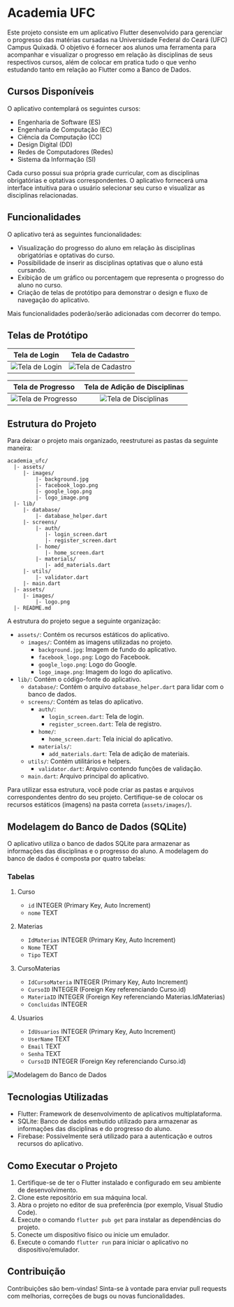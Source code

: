 # Academia UFC

Este projeto consiste em um aplicativo Flutter desenvolvido para gerenciar o progresso das matérias cursadas na Universidade Federal do Ceará (UFC) Campus Quixadá. O objetivo é fornecer aos alunos uma ferramenta para acompanhar e visualizar o progresso em relação às disciplinas de seus respectivos cursos, além de colocar em pratica tudo o que venho estudando tanto em relação ao Flutter como a Banco de Dados.

## Cursos Disponíveis

O aplicativo contemplará os seguintes cursos:

- Engenharia de Software (ES)
- Engenharia de Computação (EC)
- Ciência da Computação (CC)
- Design Digital (DD)
- Redes de Computadores (Redes)
- Sistema da Informação (SI)

Cada curso possui sua própria grade curricular, com as disciplinas obrigatórias e optativas correspondentes. O aplicativo fornecerá uma interface intuitiva para o usuário selecionar seu curso e visualizar as disciplinas relacionadas.

## Funcionalidades

O aplicativo terá as seguintes funcionalidades:

- Visualização do progresso do aluno em relação às disciplinas obrigatórias e optativas do curso.
- Possibilidade de inserir as disciplinas optativas que o aluno está cursando.
- Exibição de um gráfico ou porcentagem que representa o progresso do aluno no curso.
- Criação de telas de protótipo para demonstrar o design e fluxo de navegação do aplicativo.

Mais funcionalidades poderão/serão adicionadas com decorrer do tempo.

## Telas de Protótipo

| Tela de Login                            | Tela de Cadastro                         |
| :--------------------------------------: | :--------------------------------------: |
| ![Tela de Login](prototipo/01.png)       | ![Tela de Cadastro](prototipo/02.png)    |

| Tela de Progresso                        | Tela de Adição de Disciplinas            |
| :--------------------------------------: | :--------------------------------------: |
| ![Tela de Progresso](prototipo/03.png)   | ![Tela de Disciplinas](prototipo/04.png) |


## Estrutura do Projeto

Para deixar o projeto mais organizado, reestruturei as pastas da seguinte maneira:
```
academia_ufc/
  |- assets/
     |- images/
         |- background.jpg
         |- facebook_logo.png
         |- google_logo.png
         |- logo_image.png
  |- lib/
     |- database/
         |- database_helper.dart
     |- screens/
         |- auth/
            |- login_screen.dart
            |- register_screen.dart
         |- home/
            |- home_screen.dart
         |- materials/
            |- add_materials.dart
     |- utils/
         |- validator.dart
     |- main.dart
  |- assets/
     |- images/
         |- logo.png
  |- README.md
```


A estrutura do projeto segue a seguinte organização:

- `assets/`: Contém os recursos estáticos do aplicativo.
   - `images/`: Contém as imagens utilizadas no projeto.
      - `background.jpg`: Imagem de fundo do aplicativo.
      - `facebook_logo.png`: Logo do Facebook.
      - `google_logo.png`: Logo do Google.
      - `logo_image.png`: Imagem do logo do aplicativo.
- `lib/`: Contém o código-fonte do aplicativo.
   - `database/`: Contém o arquivo `database_helper.dart` para lidar com o banco de dados.
   - `screens/`: Contém as telas do aplicativo.
      - `auth/`: 
         - `login_screen.dart`: Tela de login.
         - `register_screen.dart`: Tela de registro.
      - `home/`: 
         - `home_screen.dart`: Tela inicial do aplicativo.
      - `materials/`: 
         - `add_materials.dart`: Tela de adição de materiais.
   - `utils/`: Contém utilitários e helpers.
      - `validator.dart`: Arquivo contendo funções de validação.
   - `main.dart`: Arquivo principal do aplicativo.

Para utilizar essa estrutura, você pode criar as pastas e arquivos correspondentes dentro do seu projeto. Certifique-se de colocar os recursos estáticos (imagens) na pasta correta (`assets/images/`).


## Modelagem do Banco de Dados (SQLite)

O aplicativo utiliza o banco de dados SQLite para armazenar as informações das disciplinas e o progresso do aluno. A modelagem do banco de dados é composta por quatro tabelas:

### Tabelas

1. Curso

   - `id` INTEGER (Primary Key, Auto Increment)
   - `nome` TEXT

2. Materias

   - `IdMaterias` INTEGER (Primary Key, Auto Increment)
   - `Nome` TEXT
   - `Tipo` TEXT

3. CursoMaterias

   - `IdCursoMateria` INTEGER (Primary Key, Auto Increment)
   - `CursoID` INTEGER (Foreign Key referenciando Curso.id)
   - `MateriaID` INTEGER (Foreign Key referenciando Materias.IdMaterias)
   - `Concluidas` INTEGER

4. Usuarios

   - `IdUsuarios` INTEGER (Primary Key, Auto Increment)
   - `UserName` TEXT
   - `Email` TEXT
   - `Senha` TEXT
   - `CursoID` INTEGER (Foreign Key referenciando Curso.id)

![Modelagem do Banco de Dados](prototipo/modelagem_banco_dados.png)

## Tecnologias Utilizadas

- Flutter: Framework de desenvolvimento de aplicativos multiplataforma.
- SQLite: Banco de dados embutido utilizado para armazenar as informações das disciplinas e do progresso do aluno.
- Firebase: Possivelmente será utilizado para a autenticação e outros recursos do aplicativo.

## Como Executar o Projeto

1. Certifique-se de ter o Flutter instalado e configurado em seu ambiente de desenvolvimento.
2. Clone este repositório em sua máquina local.
3. Abra o projeto no editor de sua preferência (por exemplo, Visual Studio Code).
4. Execute o comando `flutter pub get` para instalar as dependências do projeto.
5. Conecte um dispositivo físico ou inicie um emulador.
6. Execute o comando `flutter run` para iniciar o aplicativo no dispositivo/emulador.

## Contribuição

Contribuições são bem-vindas! Sinta-se à vontade para enviar pull requests com melhorias, correções de bugs ou novas funcionalidades.
